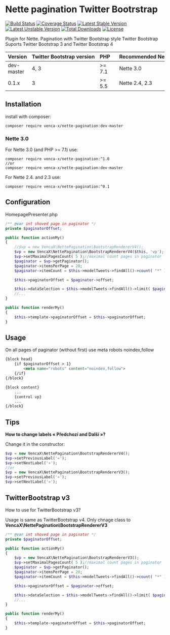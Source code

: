 Nette pagination Twitter Bootrstrap
===============
[![Build Status](https://travis-ci.org/venca-x/nette-pagination.svg)](https://travis-ci.org/venca-x/nette-pagination)
[![Coverage Status](https://coveralls.io/repos/github/venca-x/nette-pagination/badge.svg?branch=master)](https://coveralls.io/github/venca-x/nette-pagination?branch=master) 
[![Latest Stable Version](https://poser.pugx.org/venca-x/nette-pagination/v/stable.svg)](https://packagist.org/packages/venca-x/nette-pagination) 
[![Latest Unstable Version](https://poser.pugx.org/venca-x/nette-pagination/v/unstable.svg)](https://packagist.org/packages/venca-x/nette-pagination) 
[![Total Downloads](https://poser.pugx.org/venca-x/nette-pagination/downloads.svg)](https://packagist.org/packages/venca-x/nette-pagination) 
[![License](https://poser.pugx.org/venca-x/nette-pagination/license.svg)](https://packagist.org/packages/venca-x/nette-pagination)

Plugin for Nette. Pagination with Twitter Bootstrap style Twitter Bootstrap
Suports Twitter Bootstrap 3 and Twitter Bootstrap 4

| Version     | Twitter&nbsp;Bootstrap&nbsp;version | PHP&nbsp;&nbsp;&nbsp;     | Recommended&nbsp;Nette |
| ---         | ---                                 | ---                       | ---               |
| dev-master  | 4, 3                                | \>= 7.1                   | Nette 3.0         |
| 0.1.x       | 3                                   | \>= 5.5                   | Nette 2.4, 2.3    |

Installation
------------
install with composer:
```
composer require venca-x/nette-pagination:dev-master
```

### Nette 3.0
For Nette 3.0 (and PHP >= 7.1) use:
```
composer require venca-x/nette-pagination:^1.0
//or
composer require venca-x/nette-pagination:dev-master
```
For Nette 2.4. and 2.3 use:
```
composer require venca-x/nette-pagination:^0.1
```


Configuration
-------------

HomepagePresenter.php

```php
/** @var int shoved page in paginator */
private $paginatorOffset;

public function actionMy()
{
    //$vp = new VencaX\NettePagination\BootstrapRendererV4();
    $vp = new VencaX\NettePagination\BootstrapRendererV4($this, 'vp');
    $vp->setMaximalPagesCount( 5 );//maximal count pages in paginator
    $paginator = $vp->getPaginator();
    $paginator->itemsPerPage = 20;
    $paginator->itemCount = $this->modelTweets->findAll()->count( "*" );

    $this->paginatorOffset = $paginator->offset;

    $this->dataSelection = $this->modelTweets->findAll()->limit( $paginator->itemsPerPage, $paginator->offset );
    //...
}

public function renderMy()
{
    $this->template->paginatorOffset = $this->paginatorOffset;
}
```

Usage
-------------
On all pages of paginator (without first) use meta robots noindex,follow
```html
{block head}
    {if $paginatorOffset > 1}
        <meta name="robots" content="noindex,follow">
    {/if}
{/block}

{block content}
    ...
    {control vp}
    ...
{/block}
```

Tips
-------------
**How to change labels « Předchozí and Další »?**

Change it in the constructor:
```php
$vp = new VencaX\NettePagination\BootstrapRendererV4();
$vp->setPreviousLabel('«');
$vp->setNextLabel('»');
//or
$vp = new VencaX\NettePagination\BootstrapRendererV3();
$vp->setPreviousLabel('«');
$vp->setNextLabel('»');
```

TwitterBootstrap v3
-------------
How to use for TwitterBootstrap v3?

Usage is same as TwitterBootstrap v4. Only chnage class to **VencaX\NettePagination\BootstrapRendererV3**
```php
/** @var int shoved page in paginator */
private $paginatorOffset;

public function actionMy()
{
    $vp = new VencaX\NettePagination\BootstrapRendererV3();
    $vp->setMaximalPagesCount( 5 );//maximal count pages in paginator
    $paginator = $vp->getPaginator();
    $paginator->itemsPerPage = 20;
    $paginator->itemCount = $this->modelTweets->findAll()->count( "*" );

    $this->paginatorOffset = $paginator->offset;

    $this->dataSelection = $this->modelTweets->findAll()->limit( $paginator->itemsPerPage, $paginator->offset );
    //...
}

public function renderMy()
{
    $this->template->paginatorOffset = $this->paginatorOffset;
}
```